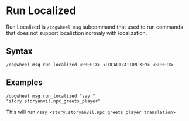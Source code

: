 # Run Localized

Run Localized is `/cogwheel msg` subcommand that used to run commands that does not support localiztion normaly with localization.

## Syntax

```
/cogwheel msg run_localized <PREFIX> <LOCALIZATION KEY> <SUFFIX>
```

## Examples

```
/cogwheel msg run_localized "say " "story.storyanvil.npc_greets_player"
```

This will run `/say <story.storyanvil.npc_greets_player translation>`
